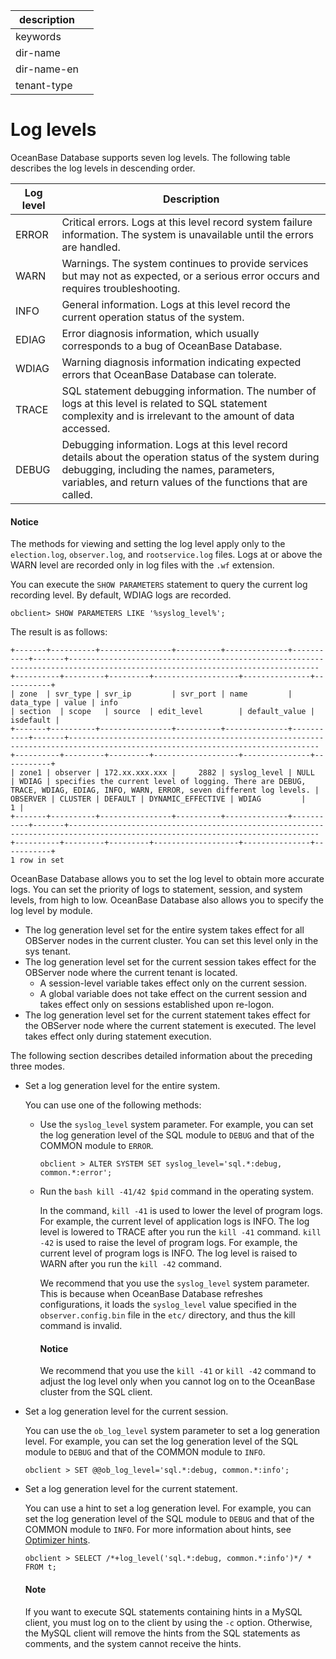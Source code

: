 |description||
|---|---|
|keywords||
|dir-name||
|dir-name-en||
|tenant-type||

# Log levels

OceanBase Database supports seven log levels. The following table describes the log levels in descending order.

| Log level | Description |
|------------|--------------------------------------------------------------------------------|
| ERROR | Critical errors. Logs at this level record system failure information. The system is unavailable until the errors are handled.  |
| WARN | Warnings. The system continues to provide services but may not as expected, or a serious error occurs and requires troubleshooting.  |
| INFO | General information. Logs at this level record the current operation status of the system.  |
| EDIAG | Error diagnosis information, which usually corresponds to a bug of OceanBase Database.  |
| WDIAG | Warning diagnosis information indicating expected errors that OceanBase Database can tolerate.  |
| TRACE | SQL statement debugging information. The number of logs at this level is related to SQL statement complexity and is irrelevant to the amount of data accessed.  |
| DEBUG | Debugging information. Logs at this level record details about the operation status of the system during debugging, including the names, parameters, variables, and return values of the functions that are called.  |

<main id="notice" type='notice'>
    <h4>Notice</h4>
    <p>The methods for viewing and setting the log level apply only to the <code>election.log</code>, <code>observer.log</code>, and <code>rootservice.log</code> files. Logs at or above the WARN level are recorded only in log files with the <code>.wf</code> extension. </p>
</main>

You can execute the `SHOW PARAMETERS` statement to query the current log recording level. By default, WDIAG logs are recorded.

```shell
obclient> SHOW PARAMETERS LIKE '%syslog_level%';
```

The result is as follows:

```shell
+-------+----------+----------------+----------+--------------+-----------+-------+------------------------------------------------------------------------------------------------------------------------------+----------+---------+---------+-------------------+---------------+-----------+
| zone  | svr_type | svr_ip         | svr_port | name         | data_type | value | info                                                                                                                         | section  | scope   | source  | edit_level        | default_value | isdefault |
+-------+----------+----------------+----------+--------------+-----------+-------+------------------------------------------------------------------------------------------------------------------------------+----------+---------+---------+-------------------+---------------+-----------+
| zone1 | observer | 172.xx.xxx.xxx |     2882 | syslog_level | NULL      | WDIAG | specifies the current level of logging. There are DEBUG, TRACE, WDIAG, EDIAG, INFO, WARN, ERROR, seven different log levels. | OBSERVER | CLUSTER | DEFAULT | DYNAMIC_EFFECTIVE | WDIAG         |         1 |
+-------+----------+----------------+----------+--------------+-----------+-------+------------------------------------------------------------------------------------------------------------------------------+----------+---------+---------+-------------------+---------------+-----------+
1 row in set
```

OceanBase Database allows you to set the log level to obtain more accurate logs. You can set the priority of logs to statement, session, and system levels, from high to low. OceanBase Database also allows you to specify the log level by module.

* The log generation level set for the entire system takes effect for all OBServer nodes in the current cluster. You can set this level only in the sys tenant.
* The log generation level set for the current session takes effect for the OBServer node where the current tenant is located.
   * A session-level variable takes effect only on the current session.
   * A global variable does not take effect on the current session and takes effect only on sessions established upon re-logon.
* The log generation level set for the current statement takes effect for the OBServer node where the current statement is executed. The level takes effect only during statement execution.

The following section describes detailed information about the preceding three modes.

* Set a log generation level for the entire system.

   You can use one of the following methods:

   * Use the `syslog_level` system parameter. For example, you can set the log generation level of the SQL module to `DEBUG` and that of the COMMON module to `ERROR`.

      ```shell
      obclient > ALTER SYSTEM SET syslog_level='sql.*:debug, common.*:error';
      ```
   * Run the `bash kill -41/42 $pid` command in the operating system.

      In the command, `kill -41` is used to lower the level of program logs. For example, the current level of application logs is INFO. The log level is lowered to TRACE after you run the `kill -41` command. `kill -42` is used to raise the level of program logs. For example, the current level of program logs is INFO. The log level is raised to WARN after you run the `kill -42` command.

      We recommend that you use the `syslog_level` system parameter. This is because when OceanBase Database refreshes configurations, it loads the `syslog_level` value specified in the `observer.config.bin` file in the `etc/` directory, and thus the kill command is invalid.

        <main id="notice" type='notice'>
        <h4>Notice</h4>
        <p>We recommend that you use the <code>kill -41</code> or <code>kill -42</code> command to adjust the log level only when you cannot log on to the OceanBase cluster from the SQL client. </p>
        </main>

* Set a log generation level for the current session.

   You can use the `ob_log_level` system parameter to set a log generation level. For example, you can set the log generation level of the SQL module to `DEBUG` and that of the COMMON module to `INFO`.

   ```shell
   obclient > SET @@ob_log_level='sql.*:debug, common.*:info';
   ```

* Set a log generation level for the current statement.

   You can use a hint to set a log generation level. For example, you can set the log generation level of the SQL module to `DEBUG` and that of the COMMON module to `INFO`. For more information about hints, see [Optimizer hints](../../700.reference/1000.performance-tuning-guide/500.sql-optimization/400.sql-optimization/700.manage-execution-plans/100.optimizer-hint.md).

   ```shell
   obclient > SELECT /*+log_level('sql.*:debug, common.*:info')*/ * FROM t;
   ```

    <main id="notice" type='explain'>
    <h4>Note</h4>
    <p>If you want to execute SQL statements containing hints in a MySQL client, you must log on to the client by using the <code>-c</code> option. Otherwise, the MySQL client will remove the hints from the SQL statements as comments, and the system cannot receive the hints. </p>
    </main>


